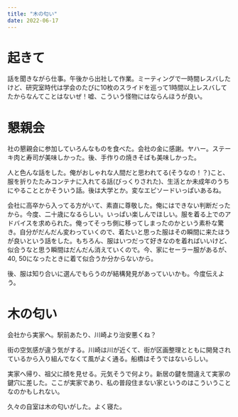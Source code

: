 ```yaml
---
title: "木の匂い"
date: 2022-06-17
---
```


# 起きて
話を聞きながら仕事。午後から出社して作業。ミーティングで一時間レスバしたけど、研究室時代は学会のたびに10枚のスライドを巡って1時間以上レスバしてたからなんてことはないぜ！嘘、こういう怪物にはならんほうが良い。

# 懇親会
社の懇親会に参加していろんなものを食べた。会社の金に感謝。ヤハー。ステーキ肉と寿司が美味しかった。後、手作りの焼きそばも美味しかった。

人と色んな話をした。俺がおしゃれな人間だと思われてる(そうなの！？)こと、服を折りたたみコンテナに入れてる話(びっくりされた)、生活とか未成年のうちにやることとかそういう話。後は大学とか。変なエピソードいっぱいあるね。

会社に高卒から入ってる方がいて、素直に尊敬した。俺にはできない判断だったから。今度、二十歳になるらしい。いっぱい楽しんでほしい。服を着る上でのアドバイスを求められた。俺ってそっち側に移ってしまったのかという素朴な驚き。自分がだんだん変わっていくので、着たいと思った服はその瞬間に来たほうが良いという話をした。もちろん、服はいつだって好きなのを着ればいいけど、似合うなと思う瞬間はだんだん消えていくので。今、家にセーラー服があるが、40, 50になったときに着て似合うか分からないから。

後、服は知り合いに選んでもらうのが結構発見があっていいかも。今度伝えよう。

# 木の匂い
会社から実家へ。駅前あたり、川崎より治安悪くね？

街の空気感が違う気がする。川崎は川が近くて、街が区画整理とともに開発されているから入り組んでなくて風がよく通る。船橋はそうではないらしい。

実家へ帰り、祖父に顔を見せる。元気そうで何より。新居の鍵を間違えて実家の鍵穴に差した。ここが実家であり、私の普段住まない家というのはこういうことなのかもしれない。

久々の自室は木の匂いがした。よく寝た。